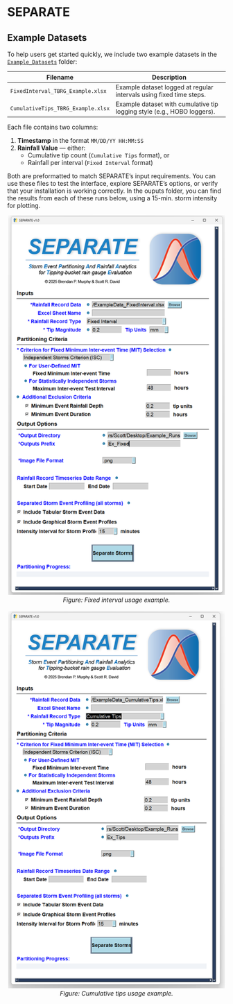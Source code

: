 # SEPARATE

## Example Datasets

To help users get started quickly, we include two example datasets in the [`Example_Datasets`](Example_Datasets/) folder:

| Filename                             | Description                                                                 |
|--------------------------------------|-----------------------------------------------------------------------------|
| `FixedInterval_TBRG_Example.xlsx`    | Example dataset logged at regular intervals using fixed time steps.      |
| `CumulativeTips_TBRG_Example.xlsx`   | Example dataset with cumulative tip logging style (e.g., HOBO loggers).  |

Each file contains two columns:
1. **Timestamp** in the format `MM/DD/YY HH:MM:SS`
2. **Rainfall Value** — either:
   - Cumulative tip count (`Cumulative Tips` format), or
   - Rainfall per interval (`Fixed Interval` format)

Both are preformatted to match SEPARATE’s input requirements. You can use these files to test the interface, explore SEPARATE’s options, or verify that your installation is working correctly.
In the ouputs folder, you can find the results from each of these runs below, using a 15-min. storm intensity for plotting. 

<div align="center">
  <img src="images/fixed_example.png" alt="Fixed Interval Input Example" width="500"/>
  <br>
  <em>Figure: Fixed interval usage example.</em>
</div>

<br>

<div align="center">
  <img src="images/tips_example.png" alt="Cumulative Tips Input Example" width="500"/>
  <br>
  <em>Figure: Cumulative tips usage example.</em>
</div>




